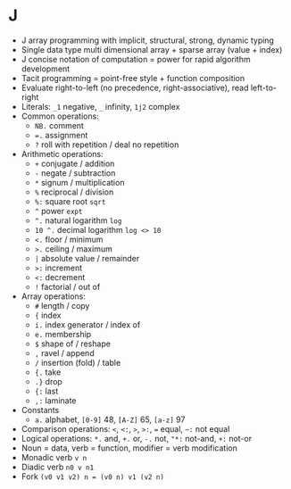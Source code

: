 # J

- J array programming with implicit, structural, strong, dynamic typing
- Single data type multi dimensional array + sparse array (value + index)
- J concise notation of computation = power for rapid algorithm development
- Tacit programming = point-free style + function composition
- Evaluate right-to-left (no precedence, right-associative), read left-to-right
- Literals: `_1` negative, `_` infinity, `1j2` complex
- Common operations:
  - `NB.` comment
  - `=.` assignment
  - `?` roll with repetition / deal no repetition
- Arithmetic operations:
  - `+` conjugate / addition
  - `-` negate / subtraction
  - `*` signum / multiplication
  - `%` reciprocal / division
  - `%:` square root `sqrt`
  - `^` power `expt`
  - `^.` natural logarithm `log`
  - `10 ^.` decimal logarithm `log <> 10`
  - `<.` floor / minimum
  - `>.` ceiling / maximum
  - `|` absolute value / remainder
  - `>:` increment
  - `<:` decrement
  - `!` factorial / out of
- Array operations:
  - `#` length / copy
  - `{` index
  - `i.` index generator / index of
  - `e.` membership
  - `$` shape of / reshape
  - `,` ravel / append
  - `/` insertion (fold) / table
  - `{.` take
  - `.}` drop
  - `{:` last
  - `,:` laminate
- Constants
  - `a.` alphabet, `[0-9]` 48, `[A-Z]` 65, `[a-z]` 97
- Comparison operations: `<`, `<:`, `>`, `>:`, `=` equal, `~:` not equal
- Logical operations: `*.` and, `+.` or, `-.` not, `"*:` not-and, `+:` not-or
- Noun = data, verb = function, modifier = verb modification
- Monadic verb `v n`
- Diadic verb `n0 v n1`
- Fork `(v0 v1 v2) n = (v0 n) v1 (v2 n)`
